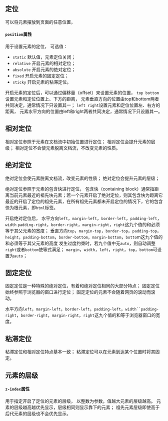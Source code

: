 ## 定位
可以将元素摆放到页面的任意位置，

#### `position`属性
用于设置元素的定位，
可选值：
- `static` 默认值，元素定位关闭；
- `relative` 开启元素的相对定位；
- `absolute` 开启元素的绝对定位；
- `fixed` 开启元素的固定定位；
- `sticky` 开启元素的粘滞定位。

开启元素的定位后，可以通过偏移量（offset）来设置元素的位置，
`top bottom`设置元素和定位位置上、下方的距离，
元素垂直方向的位置由top和bottom两者共同决定，通常情况下只设置其一；
`left right`设置元素和定位位置左、右方的距离，
元素水平方向的位置由left和right两者共同决定，通常情况下只设置其一。


## 相对定位
相对定位参照于元素在文档流中初始位置进行定位；
相对定位会提升元素的层级；
相对定位不会使元素脱离文档流，不改变元素的性质。


## 绝对定位
绝对定位会使元素脱离文档流，改变元素的性质；
绝对定位会提升元素的层级；

绝对定位参照于元素的包含快进行定位，
包含快（containing block）通常指距离当前元素最近的祖先块元素；若一个元素开启了绝对定位，则其包含快为距离它最近的开启了定位的祖先元素，在所有祖先元素都未开启定位的情况下，它的包含快为根元素，即`html`标签。

开启绝对定位后，
水平方向`left`，`margin-left`，`border-left`，`padding-left`，`width`
`padding-right`，`border-right`，`margin-right`，`right`这九个值的和必须等于其父元素的宽度；
垂直方向`top`，`margin-top`，`border-top`，`padding-top`，`height`，`padding-bottom`，`border-bottom`，`margin-bottom`，`botto`m这九个值的和必须等于其父元素的高度
发生过度约束时，若九个值中无`auto`，则自动调整`right`或者`bottom`使等式满足；
`margin`，`width`，`left`，`right`，`top`，`bottom`可设置为`auto`；


## 固定定位
固定定位是一种特殊的绝对定位，有着和绝对定位相同的大部分特点；
固定定位始终参照于浏览器的窗口进行定位；
固定定位的元素不会随着网页的滚动而滚动。

水平方向`left`，`margin-left`，`border-left`，`padding-left`，`width``padding-right`，`border-right`，`margin-right`，`right`这九个值的和等于浏览器窗口的宽度。


## 粘滞定位
粘滞定位和相对定位特点基本一致；
粘滞定位可以在元素到达某个位置时将其固定。


## 元素的层级
#### `z-index`属性
用于指定开启了定位的元素的层级，
以整数为参数，值越大元素的层级越高。
元素的层级越高越优先显示，层级相同则显示靠下的元素；
祖先元素层级即使高于后代元素的层级也不会优先显示。